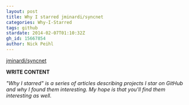 ```yaml
---
layout: post
title: Why I starred jminardi/syncnet
categories: Why-I-Starred
tags: github
stardate: 2014-02-07T01:10:32Z
gh_id: 15667854
author: Nick Peihl
---
```


[jminardi/syncnet](star.repo.html_url)

**WRITE CONTENT**

*"Why I starred" is a series of articles describing projects I star on GitHub and why I found them interesting. My hope is that you'll find them interesting as well.*

